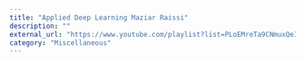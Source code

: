 ```yaml
---
title: "Applied Deep Learning Maziar Raissi"
description: ""
external_url: "https://www.youtube.com/playlist?list=PLoEMreTa9CNmuxQeIKWaz7AVFd_ZeAcy4"
category: "Miscellaneous"
---
```

